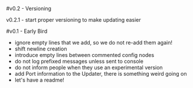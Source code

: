#v0.2 - Versioning

v0.2.1 - start proper versioning to make updating easier

#v0.1 - Early Bird

- ignore empty lines that we add, so we do not re-add them again!
- shift newline creation
- introduce empty lines between commented config nodes
- do not log prefixed messages unless sent to console
- do not inform people when they use an experimental version
- add Port information to the Updater, there is something weird going on
- let's have a readme!
